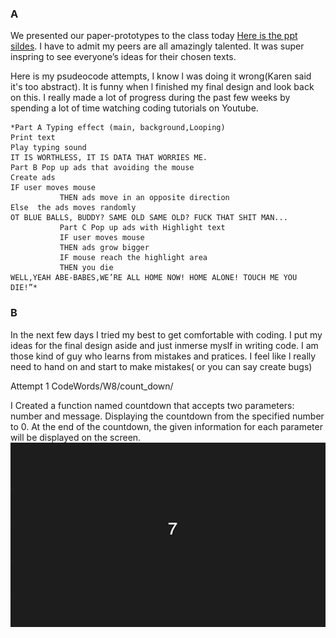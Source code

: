 ### A

We presented our paper-prototypes to the class today [Here is the ppt sildes](https://docs.google.com/presentation/d/1dX_ZDAdoo_U-JSXTtUxhwClVBWJZjEu7X48fx6t4-Zc/edit#slide=id.p). I have to admit my peers are all amazingly talented. It was super inspring to see everyone’s ideas for their chosen texts.

Here is my psudeocode attempts, I know l was doing it wrong(Karen said it's too abstract). It is funny when l finished my final design and look back on this. I really made a lot of progress during the past few weeks by spending a lot of time watching coding tutorials on Youtube.

```
*Part A Typing effect (main, background,Looping)
Print text 
Play typing sound
IT IS WORTHLESS, IT IS DATA THAT WORRIES ME.
Part B Pop up ads that avoiding the mouse
Create ads
IF user moves mouse
           THEN ads move in an opposite direction 
Else  the ads moves randomly 
OT BLUE BALLS, BUDDY? SAME OLD SAME OLD? FUCK THAT SHIT MAN...
           Part C Pop up ads with Highlight text  
           IF user moves mouse
           THEN ads grow bigger
           IF mouse reach the highlight area
           THEN you die
WELL,YEAH ABE-BABES,WE’RE ALL HOME NOW! HOME ALONE! TOUCH ME YOU DIE!”*
```

### B

In the next few days I tried my best to get comfortable with coding. I put my ideas for the final design aside and just inmerse myslf in writing code. I am those kind of guy who learns from mistakes and pratices. I feel like l really need to hand on and start to make mistakes( or you can say create bugs)

Attempt 1 CodeWords/W8/count_down/

I Created a function named countdown that accepts two parameters: number and message. Displaying the countdown from the specified number to 0. At the end of the countdown, the given information for each parameter will be displayed on the screen.
![](https://github.com/Raymondvonz/CodeWords/blob/master/W8/countdown.gif)
